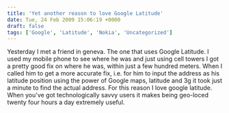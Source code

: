 ```yaml
---
title: 'Yet another reason to love Google Latitude'
date: Tue, 24 Feb 2009 15:06:19 +0000
draft: false
tags: ['Google', 'Latitude', 'Nokia', 'Uncategorized']
---
```


Yesterday I met a friend in geneva. The one that uses Google Latitude. I used my mobile phone to see where he was and just using cell towers I got a pretty good fix on where he was, within just a few hundred meters. When I called him to get a more accurate fix, i.e. for him to input the address as his latitude position using the power of Google maps, latitude and 3g it took just a minute to find the actual address. For this reason I love google latitude. When you've got technologically savvy users it makes being geo-loced twenty four hours a day extremely useful.